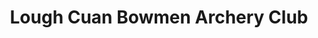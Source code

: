---
title: "Lough Cuan Bowmen Archery Club"
address: "21, Mill St, Comber, Newtownards, Co. Down BT23 5EG"
tel: "07739 171141"
county: "Down"
category: "Archery"
type: "Content"
lat: "54.551449"
lng: "-5.750158"
---